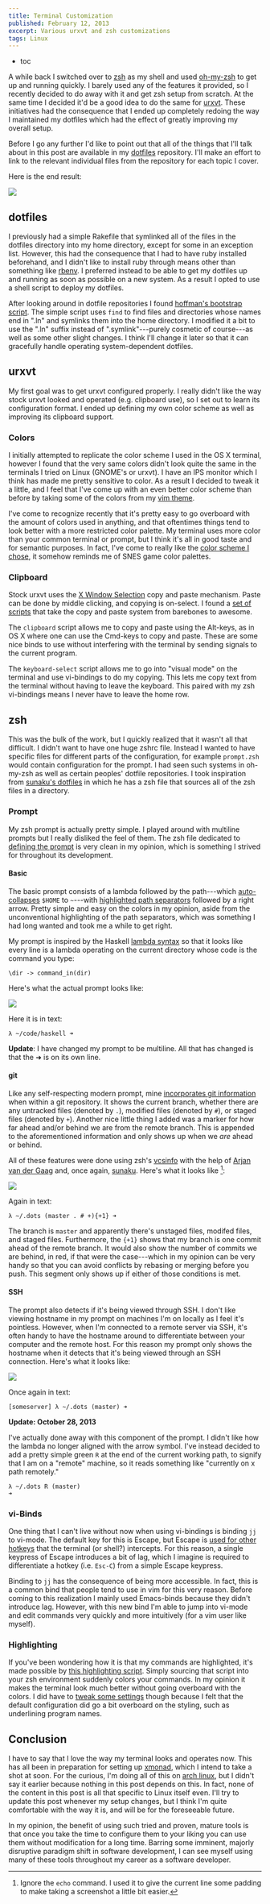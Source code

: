 ```yaml
---
title: Terminal Customization
published: February 12, 2013
excerpt: Various urxvt and zsh customizations
tags: Linux
---
```


* toc

A while back I switched over to [zsh](http://en.wikipedia.org/wiki/Z_shell) as my shell and used [oh-my-zsh](https://github.com/robbyrussell/oh-my-zsh) to get up and running quickly. I barely used any of the features it provided, so I recently decided to do away with it and get zsh setup from scratch. At the same time I decided it'd be a good idea to do the same for [urxvt](http://en.wikipedia.org/wiki/Rxvt-unicode). These initiatives had the consequence that I ended up completely redoing the way I maintained my dotfiles which had the effect of greatly improving my overall setup.

Before I go any further I'd like to point out that all of the things that I'll talk about in this post are available in my [dotfiles](https://github.com/blaenk/dots) repository. I'll make an effort to link to the relevant individual files from the repository for each topic I cover.

Here is the end result:

<img src="/images/posts/terminal-customization/urxvt.png" class="center">

## dotfiles

I previously had a simple Rakefile that symlinked all of the files in the dotfiles directory into my home directory, except for some in an exception list. However, this had the consequence that I had to have ruby installed beforehand, and I didn't like to install ruby through means other than something like [rbenv](https://github.com/sstephenson/rbenv/). I preferred instead to be able to get my dotfiles up and running as soon as possible on a new system. As a result I opted to use a shell script to deploy my dotfiles.

After looking around in dotfile repositories I found [hoffman's bootstrap script](https://github.com/holman/dotfiles/blob/master/script/bootstrap). The simple script uses `find` to find files and directories whose names end in ".ln" and symlinks them into the home directory. I modified it a bit to use the ".ln" suffix instead of ".symlink"---purely cosmetic of course---as well as some other slight changes. I think I'll change it later so that it can gracefully handle operating system-dependent dotfiles.

## urxvt

My first goal was to get urxvt configured properly. I really didn't like the way stock urxvt looked and operated (e.g. clipboard use), so I set out to learn its configuration format. I ended up defining my own color scheme as well as improving its clipboard support.

### Colors

I initially attempted to replicate the color scheme I used in the OS X terminal, however I found that the very same colors didn't look quite the same in the terminals I tried on Linux (GNOME's or urxvt). I have an IPS monitor which I think has made me pretty sensitive to color. As a result I decided to tweak it a little, and I feel that I've come up with an even better color scheme than before by taking some of the colors from my [vim theme](https://github.com/blaenk/dots/blob/master/vim/vim.ln/colors/blaenk.vim).

I've come to recognize recently that it's pretty easy to go overboard with the amount of colors used in anything, and that oftentimes things tend to look better with a more restricted color palette. My terminal uses more color than your common terminal or prompt, but I think it's all in good taste and for semantic purposes. In fact, I've come to really like the [color scheme I chose](https://github.com/blaenk/dots/blob/master/X11/Xresources.ln#L40), it somehow reminds me of SNES game color palettes.

### Clipboard

Stock urxvt uses the [X Window Selection](http://en.wikipedia.org/wiki/X_Window_selection) copy and paste mechanism. Paste can be done by middle clicking, and copying is on-select. I found a [set of scripts](https://github.com/muennich/urxvt-perls) that take the copy and paste system from barebones to awesome.

The `clipboard` script allows me to copy and paste using the Alt-keys, as in OS X where one can use the Cmd-keys to copy and paste. These are some nice binds to use without interfering with the terminal by sending signals to the current program.

The `keyboard-select` script allows me to go into "visual mode" on the terminal and use vi-bindings to do my copying. This lets me copy text from the terminal without having to leave the keyboard. This paired with my zsh vi-bindings means I never have to leave the home row.

## zsh

This was the bulk of the work, but I quickly realized that it wasn't all that difficult. I didn't want to have one huge zshrc file. Instead I wanted to have specific files for different parts of the configuration, for example `prompt.zsh` would contain configuration for the prompt. I had seen such systems in oh-my-zsh as well as certain peoples' dotfile repositories. I took inspiration from [sunaku's dotfiles](https://github.com/sunaku/home) in which he has a zsh file that sources all of the zsh files in a directory.

### Prompt

My zsh prompt is actually pretty simple. I played around with multiline prompts but I really disliked the feel of them. The zsh file dedicated to [defining the prompt](https://github.com/blaenk/dots/blob/master/zsh/zsh/prompt.zsh) is very clean in my opinion, which is something I strived for throughout its development.

#### Basic

The basic prompt consists of a lambda followed by the path---which [auto-collapses](http://stevelosh.com/blog/2010/02/my-extravagant-zsh-prompt/#current-directory) `$HOME` to `~`---with [highlighted path separators](http://superuser.com/questions/49092/how-to-format-the-path-in-a-zsh-prompt) followed by a right arrow. Pretty simple and easy on the colors in my opinion, aside from the unconventional highlighting of the path separators, which was something I had long wanted and took me a while to get right.

My prompt is inspired by the Haskell [lambda syntax](http://www.haskell.org/haskellwiki/Lambda_abstraction) so that it looks like every line is a lambda operating on the current directory whose code is the command you type:

~~~ {lang="haskell"}
\dir -> command_in(dir)
~~~

Here's what the actual prompt looks like:

<img src="/images/posts/terminal-customization/basic-prompt.png" class="center">

Here it is in text:

~~~ {lang="text"}
λ ~/code/haskell ➜
~~~

**Update**: I have changed my prompt to be multiline. All that has changed is that the ➜ is on its own line.

#### git

Like any self-respecting modern prompt, mine [incorporates git information](https://github.com/blaenk/dots/blob/master/zsh/zsh/vcsinfo.zsh) when within a git repository. It shows the current branch, whether there are any untracked files (denoted by `.`), modified files (denoted by `#`), or staged files (denoted by `+`). Another nice little thing I added was a marker for how far ahead and/or behind we are from the remote branch. This is appended to the aforementioned information and only shows up when we _are_ ahead or behind.

All of these features were done using zsh's [vcsinfo](http://zsh.sourceforge.net/Doc/Release/User-Contributions.html#Version-Control-Information) with the help of [Arjan van der Gaag](http://arjanvandergaag.nl/blog/customize-zsh-prompt-with-vcs-info.html) and, once again, [sunaku](https://github.com/sunaku/home/blob/master/.zsh/config/prompt.zsh). Here's what it looks like [^echo]\:

<img src="/images/posts/terminal-customization/git-prompt.png" class="center">

Again in text:

~~~ {lang="text"}
λ ~/.dots (master . # +){+1} ➜ 
~~~

The branch is `master` and apparently there's unstaged files, modifed files, and staged files. Furthermore, the `{+1}` shows that my branch is one commit ahead of the remote branch. It would also show the number of commits we are behind, in red, if that were the case---which in my opinion can be very handy so that you can avoid conflicts by rebasing or merging before you push. This segment only shows up if either of those conditions is met.

#### SSH

The prompt also detects if it's being viewed through SSH. I don't like viewing hostname in my prompt on machines I'm on locally as I feel it's pointless. However, when I'm connected to a remote server via SSH, it's often handy to have the hostname around to differentiate between your computer and the remote host. For this reason my prompt only shows the hostname when it detects that it's being viewed through an SSH connection. Here's what it looks like:

<img src="/images/posts/terminal-customization/ssh-prompt.png" class="center">

Once again in text:

~~~ {lang="text"}
[someserver] λ ~/.dots (master) ➜ 
~~~

**Update: October 28, 2013**

I've actually done away with this component of the prompt. I didn't like how the lambda no longer aligned with the arrow symbol. I've instead decided to add a pretty simple green `R` at the end of the current working path, to signify that I am on a "remote" machine, so it reads something like "currently on x path remotely."

```
λ ~/.dots R (master)
➜
```

### vi-Binds

One thing that I can't live without now when using vi-bindings is binding `jj` to vi-mode. The default key for this is Escape, but Escape is [used for other hotkeys](http://unix.stackexchange.com/questions/23138/esc-key-causes-a-small-delay-in-terminal-due-to-its-alt-behavior) that the terminal (or shell?) intercepts. For this reason, a single keypress of Escape introduces a bit of lag, which I imagine is required to differentiate a hotkey (i.e. `Esc-C`) from a simple Escape keypress.

Binding to `jj` has the consequence of being more accessible. In fact, this is a common bind that people tend to use in vim for this very reason. Before coming to this realization I mainly used Emacs-binds because they didn't introduce lag. However, with this new bind I'm able to jump into vi-mode and edit commands very quickly and more intuitively (for a vim user like myself).

### Highlighting

If you've been wondering how it is that my commands are highlighted, it's made possible by [this highlighting script](https://github.com/zsh-users/zsh-syntax-highlighting). Simply sourcing that script into your zsh environment suddenly colors your commands. In my opinion it makes the terminal look much better without going overboard with the colors. I did have to [tweak some settings](https://github.com/blaenk/dots/blob/master/zsh/zsh/highlight.zsh) though because I felt that the default configuration did go a bit overboard on the styling, such as underlining program names.

## Conclusion

I have to say that I love the way my terminal looks and operates now. This has all been in preparation for setting up [xmonad](http://en.wikipedia.org/wiki/xmonad), which I intend to take a shot at soon. For the curious, I'm doing all of this on [arch linux](http://www.archlinux.org/), but I didn't say it earlier because nothing in this post depends on this. In fact, none of the content in this post is all that specific to Linux itself even. I'll try to update this post whenever my setup changes, but I think I'm quite comfortable with the way it is, and will be for the foreseeable future.

In my opinion, the benefit of using such tried and proven, mature tools is that once you take the time to configure them to your liking you can use them without modification for a long time. Barring some imminent, majorly disruptive paradigm shift in software development, I can see myself using many of these tools throughout my career as a software developer.

[^echo]: Ignore the `echo` command. I used it to give the current line some padding to make taking a screenshot a little bit easier.
